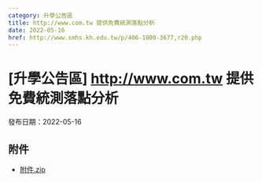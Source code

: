 ```yaml
---
category: 升學公告區
title: http://www.com.tw 提供免費統測落點分析
date: 2022-05-16
href: http://www.smhs.kh.edu.tw/p/406-1000-3677,r20.php
---
```


# [升學公告區] http://www.com.tw 提供免費統測落點分析

發布日期：2022-05-16



## 附件

- [附件.zip](https://www.smhs.kh.edu.tw/app/index.php?Action=downloadfile&file=WVhSMFlXTm9Memc0TDNCMFlWOHpORFV5WHpZNE9ETTFOVEpmT0RneU1UQXVlbWx3&fname=DGGGROTSYWQO41XX50LKSWHGRK30OOLKDGUWTSKK4125MLVWKPROVTPOUSSSPKPO)
